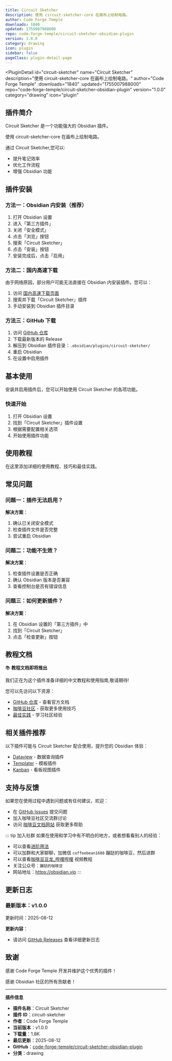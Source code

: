 ```yaml
---
title: Circuit Sketcher
description: 使用 circuit-sketcher-core 在画布上绘制电路。
author: Code Forge Temple
downloads: 1840
updated: 1755007988000
repo: code-forge-temple/circuit-sketcher-obsidian-plugin
version: 1.0.0
category: drawing
icon: plugin
sidebar: false
pageClass: plugin-detail-page
---
```


<PluginDetail
  id="circuit-sketcher"
  name="Circuit Sketcher"
  description="使用 circuit-sketcher-core 在画布上绘制电路。"
  author="Code Forge Temple"
  :downloads="1840"
  :updated="1755007988000"
  repo="code-forge-temple/circuit-sketcher-obsidian-plugin"
  version="1.0.0"
  category="drawing"
  icon="plugin"
>

<!-- AUTO_GENERATED_START -->
## 插件简介

Circuit Sketcher 是一个功能强大的 Obsidian 插件。

使用 circuit-sketcher-core 在画布上绘制电路。

通过 Circuit Sketcher,您可以:

- 提升笔记效率
- 优化工作流程
- 增强 Obsidian 功能

<!-- AUTO_GENERATED_END -->

<!-- AUTO_GENERATED_START -->
## 插件安装

### 方法一：Obsidian 内安装（推荐）

1. 打开 Obsidian 设置
2. 进入「第三方插件」
3. 关闭「安全模式」
4. 点击「浏览」按钮
5. 搜索「Circuit Sketcher」
6. 点击「安装」按钮
7. 安装完成后，点击「启用」

### 方法二：国内高速下载

由于网络原因，部分用户可能无法直接在 Obsidian 内安装插件。您可以：

1. 访问 [国内高速下载页面](/zh/documentation/obsidian-plugins-download.html)
2. 搜索并下载「Circuit Sketcher」插件
3. 手动安装到 Obsidian 插件目录

### 方法三：GitHub 下载

1. 访问 [GitHub 仓库](https://github.com/code-forge-temple/circuit-sketcher-obsidian-plugin)
2. 下载最新版本的 Release
3. 解压到 Obsidian 插件目录：`.obsidian/plugins/circuit-sketcher/`
4. 重启 Obsidian
5. 在设置中启用插件

## 基本使用

安装并启用插件后，您可以开始使用 Circuit Sketcher 的各项功能。

### 快速开始

1. 打开 Obsidian 设置
2. 找到「Circuit Sketcher」插件设置
3. 根据需要配置相关选项
4. 开始使用插件功能

<!-- AUTO_GENERATED_END -->

<!-- CUSTOM_CONTENT_START:tutorial -->
## 使用教程

在这里添加详细的使用教程、技巧和最佳实践。

<!-- CUSTOM_CONTENT_END:tutorial -->

<!-- SHARED_CONTENT_START -->
## 常见问题

### 问题一：插件无法启用？

**解决方案**：
1. 确认已关闭安全模式
2. 检查插件文件是否完整
3. 尝试重启 Obsidian

### 问题二：功能不生效？

**解决方案**：
1. 检查插件设置是否正确
2. 确认 Obsidian 版本是否兼容
3. 查看控制台是否有错误信息

### 问题三：如何更新插件？

**解决方案**：
1. 在 Obsidian 设置的「第三方插件」中
2. 找到「Circuit Sketcher」
3. 点击「检查更新」按钮

## 教程文档

📚 **教程文档即将推出**

我们正在为这个插件准备详细的中文教程和使用指南,敬请期待!

您可以先访问以下资源：
- [GitHub 仓库](https://github.com/code-forge-temple/circuit-sketcher-obsidian-plugin) - 查看官方文档
- [咖啡豆社区](/zh/bases/) - 获取更多使用技巧
- [最佳实践](/zh/best-practices/) - 学习社区经验

## 相关插件推荐

以下插件可能与 Circuit Sketcher 配合使用，提升您的 Obsidian 体验：

- [Dataview](/zh/plugins/dataview.html) - 数据查询插件
- [Templater](/zh/plugins/templater-obsidian.html) - 模板插件
- [Kanban](/zh/plugins/obsidian-kanban.html) - 看板视图插件

## 支持与反馈

如果您在使用过程中遇到问题或有任何建议，欢迎：

- 在 [GitHub Issues](https://github.com/code-forge-temple/circuit-sketcher-obsidian-plugin/issues) 提交问题
- 加入咖啡豆社区交流群讨论
- 访问 [咖啡豆文档网站](https://obsidian.vip) 获取更多帮助

::: tip 加入社群
如果在使用和学习中有不明白的地方，或者想看看别人的经验：
- 可以查看[进阶用法](/zh/advanced)
- 可以加群和大家聊聊，加微信 `coffeebean1688` 蹦跶的咖啡豆，然后进群
- 可以查看[咖啡豆豆龙_哔哩哔哩](https://space.bilibili.com/618777356) 视频教程
- 关注公众号：`蹦跶的咖啡豆`
- 网站地址：https://obsidian.vip
:::
<!-- SHARED_CONTENT_END -->

<!-- AUTO_GENERATED_START -->
## 更新日志

### 最新版本：v1.0.0

更新时间：2025-08-12

**更新内容**：
- 请访问 [GitHub Releases](https://github.com/code-forge-temple/circuit-sketcher-obsidian-plugin/releases) 查看详细更新日志

## 致谢

感谢 Code Forge Temple 开发并维护这个优秀的插件！

感谢 Obsidian 社区的所有贡献者！

---

**插件信息**
- **插件名称**：Circuit Sketcher
- **插件 ID**：circuit-sketcher
- **作者**：Code Forge Temple
- **当前版本**：v1.0.0
- **下载量**：1.8K
- **最后更新**：2025-08-12
- **GitHub**：[code-forge-temple/circuit-sketcher-obsidian-plugin](https://github.com/code-forge-temple/circuit-sketcher-obsidian-plugin)
- **分类**：drawing
<!-- AUTO_GENERATED_END -->

</PluginDetail>

